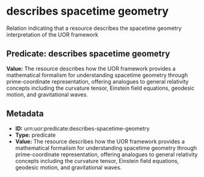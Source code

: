 # describes spacetime geometry

Relation indicating that a resource describes the spacetime geometry interpretation of the UOR framework

## Predicate: describes spacetime geometry

**Value:** The resource describes how the UOR framework provides a mathematical formalism for understanding spacetime geometry through prime-coordinate representation, offering analogues to general relativity concepts including the curvature tensor, Einstein field equations, geodesic motion, and gravitational waves.

## Metadata

- **ID:** urn:uor:predicate:describes-spacetime-geometry
- **Type:** predicate
- **Value:** The resource describes how the UOR framework provides a mathematical formalism for understanding spacetime geometry through prime-coordinate representation, offering analogues to general relativity concepts including the curvature tensor, Einstein field equations, geodesic motion, and gravitational waves.
